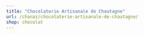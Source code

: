 ```yaml
---
title: "Chocolaterie Artisanale de Chautagne"
url: /chanaz/chocolaterie-artisanale-de-chautagne/
shop: chocolat
---
```

